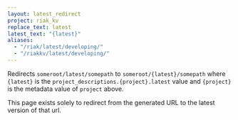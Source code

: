 ```yaml
---
layout: latest_redirect
project: riak_kv
replace_text: latest
latest_text: "{latest}"
aliases:
  - "/riak/latest/developing/"
  - "/riakkv/latest/developing/"
---
```


Redirects `someroot/latest/somepath` to `someroot/{latest}/somepath` 
where `{latest}` is the `project_descriptions.{project}.latest` value
and `{project}` is the metadata value of `project` above.

This page exists solely to redirect from the generated URL to the latest version of
that url.


